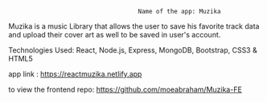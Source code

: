                                         Name of the app: Muzika 
Muzika is a music Library that allows the user to save his favorite track data and upload their cover art as well to be saved in user's account.

Technologies Used: React, Node.js, Express, MongoDB, Bootstrap, CSS3 & HTML5 

app link : https://reactmuzika.netlify.app

to view the frontend repo: https://github.com/moeabraham/Muzika-FE

